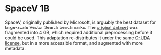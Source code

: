 # SpaceV 1B

SpaceV, originally published by Microsoft, is arguably the best dataset for large-scale Vector Search benchmarks.
The [original dataset](https://github.com/microsoft/SPTAG/tree/main/datasets/SPACEV1B) was fragmented into 4 GB, which required additional preprocessing before it could be used.
This adaptation re-distributes it under the same [O-UDA license](https://github.com/microsoft/SPTAG/blob/main/datasets/SPACEV1B/LICENSE), but in a more accessible format, and augmented with more metadata.

